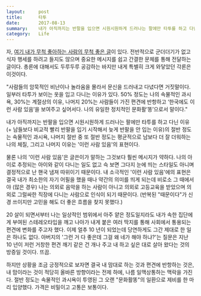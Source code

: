 ```yaml
---
layout:     post
title:      타투
date:       2017-08-13
summary:    내가 아직까지는 반팔을 입으면 시원시원하게 드러나는 팔에만 타투를 하고 다닌 이유(+ 남들보다 비교적 빨리 반팔을 입기 시작해서 늦게 반팔을 안 입는 이유)의 절반 정도는 속물적인 과시욕, 나머지 절반 중 또 절반 정도는 평균적으로 남보다 더 잘 더워하는 나의 체질, 그리고 나머지 이유는 '이런 사람 있음'의 표현이다.
category:   Life
---
```


자, [여기 내가 무척 좋아하는 사람의 무척 좋은 글](http://ppss.kr/archives/64652)이 있다. 전반적으로 군더더기가 없고 식자 행세를 하려고 들지도 않으며 중요한 메시지를 쉽고 간결한 문체를 통해 전달하는 글이다. 총론에 대해서도 두루두루 공감하는 바지만 내게 특별히 크게 와닿았던 각론은 이것이다.

"사람들의 암묵적인 비난이나 놀라움을 몰라서 문신을 드러내고 다녔다면 거짓말이다. 일부러 타투가 보이는 옷을 입고 다니는 이유가 있다. 50% 정도는 나의 속물적인 과시욕, 30%는 계절상의 이유, 나머지 20%는 사람들이 가진 편견에 반항하고 ‘한국에도 이런 사람 있음’을 보여주고 싶어서다. 나의 유일한 정치적인 문화활’똥’으로서 말이다."

내가 아직까지는 반팔을 입으면 시원시원하게 드러나는 팔에만 타투를 하고 다닌 이유(+ 남들보다 비교적 빨리 반팔을 입기 시작해서 늦게 반팔을 안 입는 이유)의 절반 정도는 속물적인 과시욕, 나머지 절반 중 또 절반 정도는 평균적으로 남보다 더 잘 더워하는 나의 체질, 그리고 나머지 이유는 '이런 사람 있음'의 표현이다.

물론 나의 '이런 사람 있음'은 글쓴이가 말하는 그것보다 훨씬 메시지가 약하다. 나의 아이로 추정되는 아이와 같이 다니는 일도 없고 슥 보면 그다지 눈에 띄는 스타일도 아니며 결정적으로 난 핸국 냄져 따위이기 때문이다. 내 소극적인 '이런 사람 있음'에의 표현은 결국 내가 최소한의 자기 어필을 했을 때나 약간의 의미를 띄게 되는데 비로소 그 때에서야 (많은 경우) 나는 의외로 음악을 하는 사람이 아니고 의외로 고등교육을 받았으며 의외로 그럴싸한 직장에 다니는 사람으로 인식이 되기 때문이다. (반복된 "때문이다"가 신경 쓰이지만 고민을 해도 더 좋은 흐름을 찾지 못했다.)

20 살이 되면서부터 나는 일상적인 범위에서 아주 얕은 정도일지라도 내가 속한 집단에게 부여된 스테레오타입을 깨고 나아가 내게 붙은 여러 딱지를 통해 사회에서 통용되는 편견에 변화를 주고자 했다. 이제 얼추 10 년이 되었는데 당연하게도 그간 제대로 한 일은 하나도 없다. 아버지의 '그런 거 다 좋은데 그걸 왜 네가 해야 하냐?'는 질문은 지난 10 년이 저런 거창한 편견 깨기 같은 건 개나 주고 내 하고 싶은 대로 살아 왔다는 것의 방증일 것이다. 뜨끔.

하지만 상황을 조금 긍정적으로 보자면 결국 내 맘대로 하는 것과 편견에 반항하는 것은, 내 맘이라는 것이 적당히 올바른 방향이라는 전제 하에, 나름 일맥상통하는 맥락을 가진다. 절반 정도는 속물적인 과시욕이 투영된 그 오랜 "문화활똥"의 일환으로 제비를 한 마리 입양했다. 가격은 비밀이고 고통은 보통이다.
